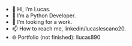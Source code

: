 - 👋 Hi, I’m Lucas.
- 🌱 I’m a Python Developer.
- 💞️ I’m looking for a work.
- 📫 How to reach me, linkedin/lucaslescano20.
- 🌐 Portfolio (not finished): llucas890
